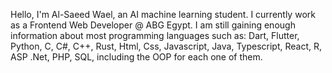 Hello,
I'm Al-Saeed Wael, an AI machine learning student.
I currently work as a Frontend Web Developer @ ABG Egypt.
I am still gaining enough information about most programming languages such as:
Dart, Flutter, Python, C, C#, C++, Rust, Html, Css, Javascript, Java,
Typescript, React, R, ASP .Net, PHP, SQL, including the OOP for each one of them.
